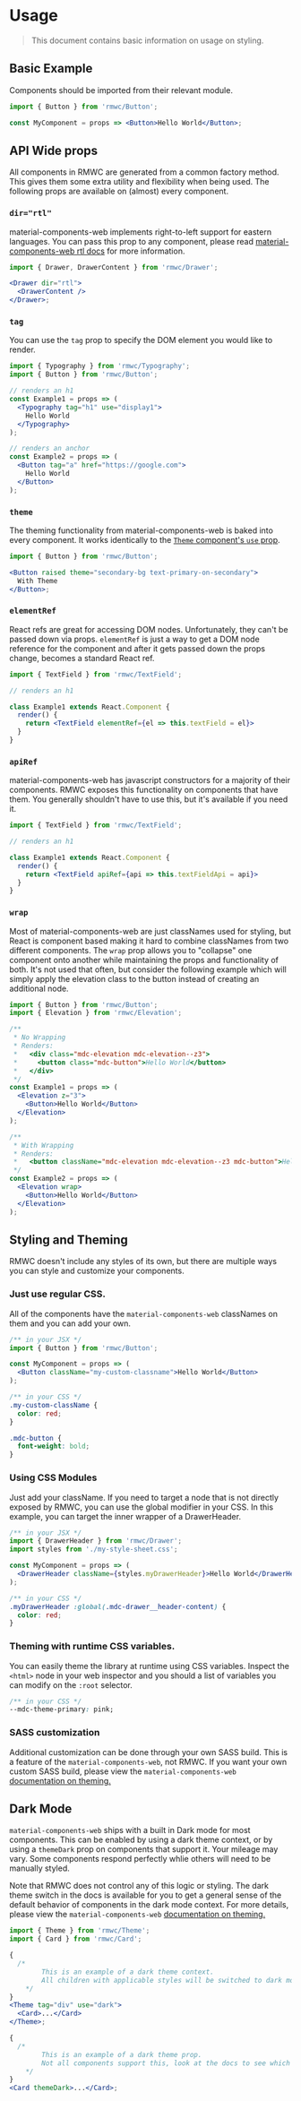 # Usage

> This document contains basic information on usage on styling.

## Basic Example

Components should be imported from their relevant module.

```jsx
import { Button } from 'rmwc/Button';

const MyComponent = props => <Button>Hello World</Button>;
```

## API Wide props

All components in RMWC are generated from a common factory method. This gives them some extra utility and flexibility when being used. The following props are available on (almost) every component.

### `dir="rtl"`

material-components-web implements right-to-left support for eastern languages. You can pass this prop to any component, please read [material-components-web rtl docs](https://material.io/components/web/catalog/rtl/) for more information.

```jsx
import { Drawer, DrawerContent } from 'rmwc/Drawer';

<Drawer dir="rtl">
  <DrawerContent />
</Drawer>;
```

### `tag`

You can use the `tag` prop to specify the DOM element you would like to render.

```jsx
import { Typography } from 'rmwc/Typography';
import { Button } from 'rmwc/Button';

// renders an h1
const Example1 = props => (
  <Typography tag="h1" use="display1">
    Hello World
  </Typography>
);

// renders an anchor
const Example2 = props => (
  <Button tag="a" href="https://google.com">
    Hello World
  </Button>
);
```

### `theme`

The theming functionality from material-components-web is baked into every component. It works identically to the [`Theme` component's `use` prop](theme).

```jsx
import { Button } from 'rmwc/Button';

<Button raised theme="secondary-bg text-primary-on-secondary">
  With Theme
</Button>;
```

### `elementRef`

React refs are great for accessing DOM nodes. Unfortunately, they can't be passed down via props. `elementRef` is just a way to get a DOM node reference for the component and after it gets passed down the props change, becomes a standard React ref.

```jsx
import { TextField } from 'rmwc/TextField';

// renders an h1

class Example1 extends React.Component {
  render() {
    return <TextField elementRef={el => this.textField = el}>
  }
}
```

### `apiRef`

material-components-web has javascript constructors for a majority of their components. RMWC exposes this functionality on components that have them. You generally shouldn't have to use this, but it's available if you need it.

```jsx
import { TextField } from 'rmwc/TextField';

// renders an h1

class Example1 extends React.Component {
  render() {
    return <TextField apiRef={api => this.textFieldApi = api}>
  }
}
```

### `wrap`

Most of material-components-web are just classNames used for styling, but React is component based making it hard to combine classNames from two different components. The `wrap` prop allows you to "collapse" one component onto another while maintaining the props and functionality of both. It's not used that often, but consider the following example which will simply apply the elevation class to the button instead of creating an additional node.

```jsx
import { Button } from 'rmwc/Button';
import { Elevation } from 'rmwc/Elevation';

/**
 * No Wrapping
 * Renders:
 *   <div class="mdc-elevation mdc-elevation--z3">
 *     <button class="mdc-button">Hello World</button>
 *   </div>
 */
const Example1 = props => (
  <Elevation z="3">
    <Button>Hello World</Button>
  </Elevation>
);

/**
 * With Wrapping
 * Renders:
 *   <button className="mdc-elevation mdc-elevation--z3 mdc-button">Hello World</button>
 */
const Example2 = props => (
  <Elevation wrap>
    <Button>Hello World</Button>
  </Elevation>
);
```

## Styling and Theming

RMWC doesn't include any styles of its own, but there are multiple ways you can style and customize your components.

### Just use regular CSS.

All of the components have the `material-components-web` classNames on them and you can add your own.

```jsx
/** in your JSX */
import { Button } from 'rmwc/Button';

const MyComponent = props => (
  <Button className="my-custom-classname">Hello World</Button>
);
```

```css
/** in your CSS */
.my-custom-className {
  color: red;
}

.mdc-button {
  font-weight: bold;
}
```

### Using CSS Modules

Just add your className. If you need to target a node that is not directly exposed by RMWC, you can use the global modifier in your CSS. In this example, you can target the inner wrapper of a DrawerHeader.

```jsx
/** in your JSX */
import { DrawerHeader } from 'rmwc/Drawer';
import styles from './my-style-sheet.css';

const MyComponent = props => (
  <DrawerHeader className={styles.myDrawerHeader}>Hello World</DrawerHeader>
);
```

```css
/** in your CSS */
.myDrawerHeader :global(.mdc-drawer__header-content) {
  color: red;
}
```

### Theming with runtime CSS variables.

You can easily theme the library at runtime using CSS variables. Inspect the `<html>` node in your web inspector and you should a list of variables you can modify on the `:root` selector.

```css
/** in your CSS */
--mdc-theme-primary: pink;
```

### SASS customization

Additional customization can be done through your own SASS build. This is a feature of the `material-components-web`, not RMWC. If you want your own custom SASS build, please view the `material-components-web` [documentation on theming.](https://material.io/components/web/docs/theming/)

## Dark Mode

`material-components-web` ships with a built in Dark mode for most components. This can be enabled by using a dark theme context, or by using a `themeDark` prop on components that support it. Your mileage may vary. Some components respond perfectly whlie others will need to be manually styled.

Note that RMWC does not control any of this logic or styling. The dark theme switch in the docs is available for you to get a general sense of the default behavior of components in the dark mode context. For more details, please view the `material-components-web` [documentation on theming.](https://material.io/components/web/docs/theming/)

```jsx
import { Theme } from 'rmwc/Theme';
import { Card } from 'rmwc/Card';

{
  /*
        This is an example of a dark theme context.
        All children with applicable styles will be switched to dark mode
    */
}
<Theme tag="div" use="dark">
  <Card>...</Card>
</Theme>;

{
  /*
        This is an example of a dark theme prop.
        Not all components support this, look at the docs to see which ones.
    */
}
<Card themeDark>...</Card>;
```
